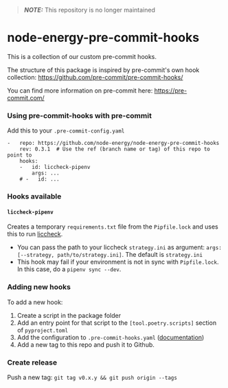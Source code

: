> **_NOTE:_** This repository is no longer maintained


node-energy-pre-commit-hooks
============================

This is a collection of our custom pre-commit hooks.

The structure of this package is inspired by pre-commit's own hook collection: https://github.com/pre-commit/pre-commit-hooks/

You can find more information on pre-commit here: https://pre-commit.com/


### Using pre-commit-hooks with pre-commit

Add this to your `.pre-commit-config.yaml`

    -   repo: https://github.com/node-energy/node-energy-pre-commit-hooks
        rev: 0.3.1  # Use the ref (branch name or tag) of this repo to point to
        hooks:
        -   id: liccheck-pipenv
            args: ...
        # -   id: ...


### Hooks available

#### `liccheck-pipenv`

Creates a temporary `requirements.txt` file from the `Pipfile.lock` 
and uses this to run [liccheck](https://pypi.org/project/liccheck/).

  - You can pass the path to your liccheck `strategy.ini` as argument: `args: [--strategy, path/to/strategy.ini]`.
    The default is `strategy.ini`
  - This hook may fail if your environment is not in sync with `Pipfile.lock`.
    In this case, do a `pipenv sync --dev`.


### Adding new hooks

To add a new hook:
1. Create a script in the package folder
1. Add an entry point for that script to the `[tool.poetry.scripts]` section of `pyproject.toml`
1. Add the configuration to `.pre-commit-hooks.yaml` ([documentation](https://pre-commit.com/#new-hooks))
1. Add a new tag to this repo and push it to Github.

### Create release

Push a new tag: `git tag v0.x.y && git push origin --tags`
